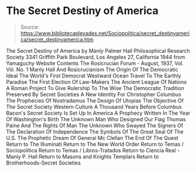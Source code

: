 # The Secret Destiny of America

> Source: https://www.bibliotecapleyades.net/Sociopolitica/secret_destinyamerica/secret_destinyamerica.htm

The Secret Destiny of America
by Manly Palmer Hall
Philosophical Research Society 3341 Griffith Park Boulevard, Los Angeles 27, California 1944
from Yamaguchy Website
Contents
The Rosicrucian Forum - August, 1937, Vol. Viii. No. 1
Manly Hall And Rosicrucianism
The Origin Of The Democratic Ideal
The World's First Democrat
Westward Ocean Travel To The Earthly Paradise
The First Election Of Law-Makers
The Ancient League Of Nations
A Roman Project To Give Rulership To The Wise
The Democratic Tradition Preserved By Secret Societies
A New Identity For Christopher Columbus
The Prophecies Of Nostradamus
The Design Of Utopias
The Objective Of The Secret Society
Western Culture A Thousand Years Before Columbus
Bacon's Secret Society Is Set Up In America
A Prophecy Written In The Year Of Washington's Birth
The Unknown Man Who Designed Our Flag
Thomas Paine And The Rights Of Man
The Unknown Who Swayed The Signers Of The Declaration Of Independence
The Symbols Of The Great Seal Of The U.S.
The Prophetic Dream Of General Mc Clellan
The End Of The Quest
Return to The Illuminati
Return to The New World Order
Return to Temas / Sociopolitica
Return to Temas / Libros-Tratados
Return to Ciencia Real - Manly P. Hall
Return to Masons and Knights Templars
Return to Brotherhoods-Secret Societies
